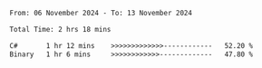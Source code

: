 <!--START_SECTION:waka-->

```txt
From: 06 November 2024 - To: 13 November 2024

Total Time: 2 hrs 18 mins

C#       1 hr 12 mins    >>>>>>>>>>>>>------------   52.20 %
Binary   1 hr 6 mins     >>>>>>>>>>>>-------------   47.80 %
```

<!--END_SECTION:waka-->
